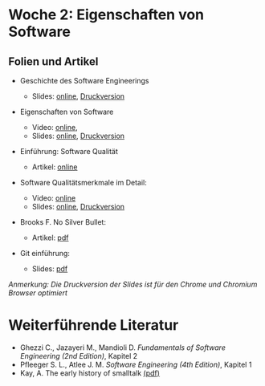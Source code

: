 # Woche 2: Eigenschaften von Software

## Folien und Artikel

* Geschichte des Software Engineerings
    * Slides: [online](./slides/history.html), [Druckversion](./slides/history.html?print-pdf)
* Eigenschaften von Software
    *  Video:  [online](https://tube.switch.ch/videos/79c515ad),  
    *  Slides: [online](./slides/software-nature.html), [Druckversion](./slides/software-nature.html?print-pdf)
* Einführung: Software Qualität
    * Artikel: [online](articles/software-qualities-introduction.html)
* Software Qualitätsmerkmale im Detail: 
    * Video: [online](https://tube.switch.ch/videos/ad05eed9)
    * Slides: [online](./slides/software-qualities.html), [Druckversion](./slides/software-qualities.html?print-pdf)
* Brooks F. No Silver Bullet: 
    * Artikel: [pdf](http://worrydream.com/refs/Brooks-NoSilverBullet.pdf)

* Git einführung:
    * Slides: [pdf](./exercises/git-github.pdf)

*Anmerkung: Die Druckversion der Slides ist für den Chrome und Chromium Browser optimiert*


# Weiterführende Literatur
* Ghezzi C., Jazayeri M., Mandioli D. *Fundamentals of Software Engineering (2nd Edition)*, Kapitel 2
* Pfleeger S. L., Atlee J. M. *Software Engineering (4th Edition)*, Kapitel 1
* Kay, A. The early history of smalltalk [(pdf)](http://worrydream.com/EarlyHistoryOfSmalltalk/)


